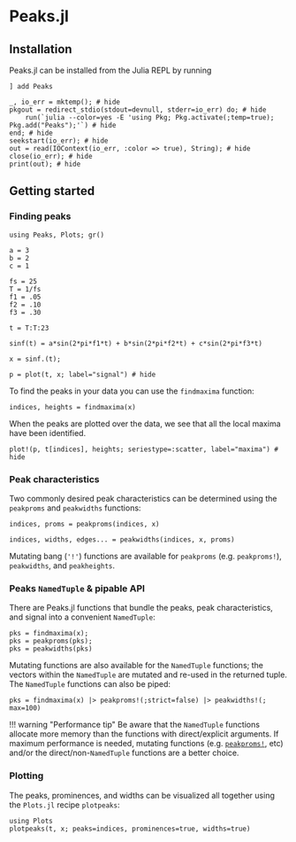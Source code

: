# Peaks.jl

## Installation

Peaks.jl can be installed from the Julia REPL by running

```julia-repl
] add Peaks
```

```@example
_, io_err = mktemp(); # hide
pkgout = redirect_stdio(stdout=devnull, stderr=io_err) do; # hide
    run(`julia --color=yes -E 'using Pkg; Pkg.activate(;temp=true); Pkg.add("Peaks");'`) # hide
end; # hide
seekstart(io_err); # hide
out = read(IOContext(io_err, :color => true), String); # hide
close(io_err); # hide
print(out); # hide
```

## Getting started

### Finding peaks

```@setup tutorial
using Peaks, Plots; gr()

a = 3
b = 2
c = 1

fs = 25
T = 1/fs
f1 = .05
f2 = .10
f3 = .30

t = T:T:23

sinf(t) = a*sin(2*pi*f1*t) + b*sin(2*pi*f2*t) + c*sin(2*pi*f3*t)

x = sinf.(t);
```

```@example tutorial
p = plot(t, x; label="signal") # hide
```

To find the peaks in your data you can use the `findmaxima` function:

```@repl tutorial
indices, heights = findmaxima(x)
```

When the peaks are plotted over the data, we see that all the local maxima have been identified.

```@example tutorial
plot!(p, t[indices], heights; seriestype=:scatter, label="maxima") # hide
```

### Peak characteristics

Two commonly desired peak characteristics can be determined using the `peakproms` and `peakwidths` functions:

```@repl tutorial
indices, proms = peakproms(indices, x)

indices, widths, edges... = peakwidths(indices, x, proms)
```

Mutating bang (`'!'`) functions are available for `peakproms` (e.g. `peakproms!`),
`peakwidths`, and `peakheights`.

### Peaks `NamedTuple` & pipable API

There are Peaks.jl functions that bundle the peaks, peak characteristics, and signal into a convenient `NamedTuple`:

```@repl tutorial
pks = findmaxima(x);
pks = peakproms(pks);
pks = peakwidths(pks)
```

Mutating functions are also available for the `NamedTuple` functions; the vectors within the
`NamedTuple` are mutated and re-used in the returned tuple. The `NamedTuple` functions can also be piped:

```@repl tutorial
pks = findmaxima(x) |> peakproms!(;strict=false) |> peakwidths!(; max=100)
```

!!! warning "Performance tip"
    Be aware that the `NamedTuple` functions allocate more memory than the functions with
    direct/explicit arguments. If maximum performance is needed, mutating functions (e.g.
    [`peakproms!`](@ref), etc) and/or the direct/non-`NamedTuple` functions are a better choice.

### Plotting

The peaks, prominences, and widths can be visualized all together using the `Plots.jl`
recipe `plotpeaks`:

```@example tutorial
using Plots
plotpeaks(t, x; peaks=indices, prominences=true, widths=true)
```

